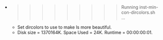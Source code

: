 * >>>>>>>>> Running inst-min-con-dircolors.sh ...
  * Set dircolors to use  to make ls more beautiful.
  * Disk size = 1370164K. Space Used = 24K. Runtime = 00:00:00:01.
